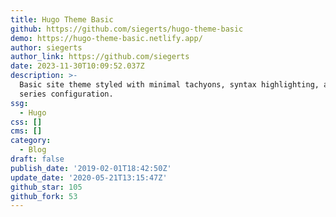 ```yaml
---
title: Hugo Theme Basic
github: https://github.com/siegerts/hugo-theme-basic
demo: https://hugo-theme-basic.netlify.app/
author: siegerts
author_link: https://github.com/siegerts
date: 2023-11-30T10:09:52.037Z
description: >-
  Basic site theme styled with minimal tachyons, syntax highlighting, and blog
  series configuration.
ssg:
  - Hugo
css: []
cms: []
category:
  - Blog
draft: false
publish_date: '2019-02-01T18:42:50Z'
update_date: '2020-05-21T13:15:47Z'
github_star: 105
github_fork: 53
---
```

